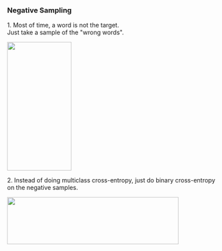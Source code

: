 <h3>Negative Sampling</h3>
<p>1. Most of time, a word is not the target.<br>
Just take a sample of the "wrong words".</p>
<img src="https://user-images.githubusercontent.com/17066776/66144110-32bdaf00-e643-11e9-83c8-f6927b58c282.png" width="150" height="300" />
<p>2. Instead of doing multiclass cross-entropy,
just do binary cross-entropy on the negative samples.</p>
<img src="https://user-images.githubusercontent.com/17066776/66144287-86c89380-e643-11e9-9014-319410d95624.png" width="400" height="110" />
